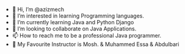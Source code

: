 - 👋 Hi, I’m @azizmech
- 👀 I’m interested in learning Programming languages.
- 🌱 I’m currently learning Java and Python Django
- 💞️ I’m looking to collaborate on Java Applications.
- 📫 How to reach me to be a professional Java programmer.
- 👀 My Favourite Instructor is Mosh. & Muhammed Essa & Abdulbari

<!---
azizmech/azizmech is a ✨ special ✨ repository because its `README.md` (this file) appears on your GitHub profile.
You can click the Preview link to take a look at your changes.
--->
